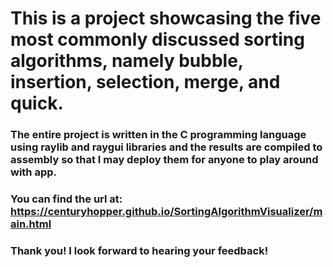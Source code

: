 # This is a project showcasing the five most commonly discussed sorting algorithms, namely bubble, insertion, selection, merge, and quick.
### The entire project is written in the C programming language using raylib and raygui libraries and the results are compiled to assembly so that I may deploy them for anyone to play around with app.

### You can find the url at: https://centuryhopper.github.io/SortingAlgorithmVisualizer/main.html
### Thank you! I look forward to hearing your feedback!

